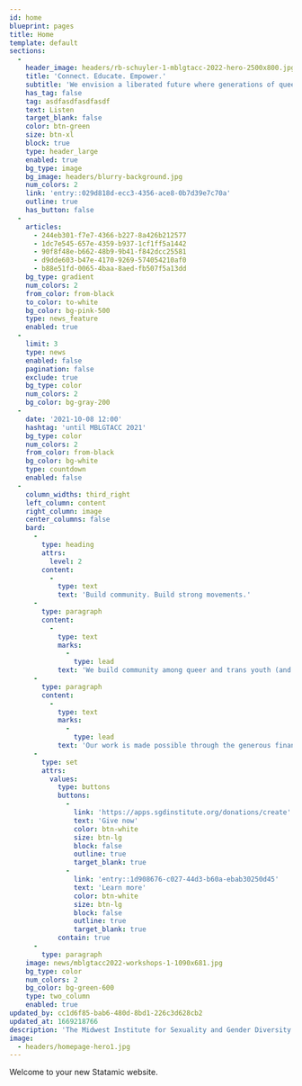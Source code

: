 ```yaml
---
id: home
blueprint: pages
title: Home
template: default
sections:
  -
    header_image: headers/rb-schuyler-1-mblgtacc-2022-hero-2500x800.jpg
    title: 'Connect. Educate. Empower.'
    subtitle: 'We envision a liberated future where generations of queer and trans people live in abundance and their joy, knowledge, and experience guide our shared existence.'
    has_tag: false
    tag: asdfasdfasdfasdf
    text: Listen
    target_blank: false
    color: btn-green
    size: btn-xl
    block: true
    type: header_large
    enabled: true
    bg_type: image
    bg_image: headers/blurry-background.jpg
    num_colors: 2
    link: 'entry::029d818d-ecc3-4356-ace8-0b7d39e7c70a'
    outline: true
    has_button: false
  -
    articles:
      - 244eb301-f7e7-4366-b227-8a426b212577
      - 1dc7e545-657e-4359-b937-1cf1ff5a1442
      - 90f8f48e-b662-48b9-9b41-f842dcc25581
      - d9dde603-b47e-4170-9269-574054210af0
      - b88e51fd-0065-4baa-8aed-fb507f5a13dd
    bg_type: gradient
    num_colors: 2
    from_color: from-black
    to_color: to-white
    bg_color: bg-pink-500
    type: news_feature
    enabled: true
  -
    limit: 3
    type: news
    enabled: false
    pagination: false
    exclude: true
    bg_type: color
    num_colors: 2
    bg_color: bg-gray-200
  -
    date: '2021-10-08 12:00'
    hashtag: 'until MBLGTACC 2021'
    bg_type: color
    num_colors: 2
    from_color: from-black
    bg_color: bg-white
    type: countdown
    enabled: false
  -
    column_widths: third_right
    left_column: content
    right_column: image
    center_columns: false
    bard:
      -
        type: heading
        attrs:
          level: 2
        content:
          -
            type: text
            text: 'Build community. Build strong movements.'
      -
        type: paragraph
        content:
          -
            type: text
            marks:
              -
                type: lead
            text: 'We build community among queer and trans youth (and those who support them), expand knowledge of sexuality and gender, and create lasting change across the Midwest through advocacy and expansive programming.'
      -
        type: paragraph
        content:
          -
            type: text
            marks:
              -
                type: lead
            text: 'Our work is made possible through the generous financial support of grassroots donors. Join our efforts to build community and build strong movements—make a gift now.'
      -
        type: set
        attrs:
          values:
            type: buttons
            buttons:
              -
                link: 'https://apps.sgdinstitute.org/donations/create'
                text: 'Give now'
                color: btn-white
                size: btn-lg
                block: false
                outline: true
                target_blank: true
              -
                link: 'entry::1d908676-c027-44d3-b60a-ebab30250d45'
                text: 'Learn more'
                color: btn-white
                size: btn-lg
                block: false
                outline: true
                target_blank: true
            contain: true
      -
        type: paragraph
    image: news/mblgtacc2022-workshops-1-1090x681.jpg
    bg_type: color
    num_colors: 2
    bg_color: bg-green-600
    type: two_column
    enabled: true
updated_by: cc1d6f85-bab6-480d-8bd1-226c3d628cb2
updated_at: 1669218766
description: 'The Midwest Institute for Sexuality and Gender Diversity envisions a liberated future where generations of queer and trans people live in abundance and their joy, knowledge, and experience guide our shared existence.'
image:
  - headers/homepage-hero1.jpg
---
```

Welcome to your new Statamic website.
